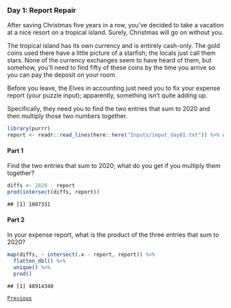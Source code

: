 ### Day 1: Report Repair

After saving Christmas five years in a row, you’ve decided to take a
vacation at a nice resort on a tropical island. Surely, Christmas will
go on without you.

The tropical island has its own currency and is entirely cash-only. The
gold coins used there have a little picture of a starfish; the locals
just call them stars. None of the currency exchanges seem to have heard
of them, but somehow, you’ll need to find fifty of these coins by the
time you arrive so you can pay the deposit on your room.

Before you leave, the Elves in accounting just need you to fix your
expense report (your puzzle input); apparently, something isn’t quite
adding up.

Specifically, they need you to find the two entries that sum to 2020 and
then multiply those two numbers together.

``` r
library(purrr)
report <- readr::read_lines(here::here("Inputs/input_day01.txt")) %>% as.numeric()
```

#### Part 1

Find the two entries that sum to 2020; what do you get if you multiply
them together?

``` r
diffs <- 2020 - report
prod(intersect(diffs, report))
```

    ## [1] 1007331

#### Part 2

In your expense report, what is the product of the three entries that
sum to 2020?

``` r
map(diffs, ~ intersect(.x - report, report)) %>% 
  flatten_dbl() %>%
  unique() %>% 
  prod()
```

    ## [1] 48914340

[`Previous`](../README.md)
